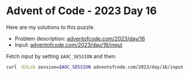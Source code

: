 # Advent of Code - 2023 Day 16
Here are my solutions to this puzzle.

* Problem description: [adventofcode.com/2023/day/16](https://adventofcode.com/2023/day/16)
* Input: [adventofcode.com/2023/day/16/input](https://adventofcode.com/2023/day/16/input)

Fetch input by setting `$AOC_SESSION` and then:
```bash
curl -OJLsb session=$AOC_SESSION adventofcode.com/2023/day/16/input
```
